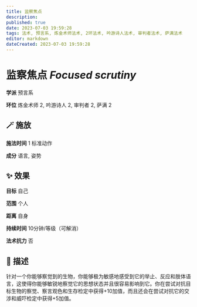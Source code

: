 ```yaml
---
title: 监察焦点
description: 
published: true
date: 2023-07-03 19:59:28
tags: 法术, 预言系, 炼金术师法术, 2环法术, 吟游诗人法术, 审判者法术, 萨满法术
editor: markdown
dateCreated: 2023-07-03 19:59:28
---
```


# **监察焦点** *Focused scrutiny*

**学派** 预言系 

**环位** 炼金术师 2, 吟游诗人 2, 审判者 2, 萨满 2

## 🪄 施放

**施法时间** 1 标准动作

**成分** 语言, 姿势

## ✨ 效果 

**目标** 自己 

**范围** 个人

**距离** 自身  

**持续时间** 10分钟/等级（可解消） 

**法术抗力** 否

## 📖 描述

针对一个你能够察觉到的生物，你能够极为敏感地感受到它的举止、反应和肢体语言，这使得你能够敏锐地察觉它的思想状态并且很容易影响到它。你在尝试对抗目标生物的察觉、察言观色和生存检定中获得+10加值，而且还会在尝试对抗它的交涉和威吓检定中获得+5加值。
    